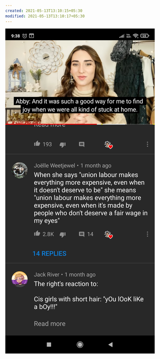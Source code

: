 ```yaml
---
created: 2021-05-13T13:10:15+05:30
modified: 2021-05-13T13:10:17+05:30
---
```


![Image](./IMG_1620891615023.jpg)
